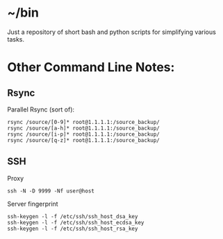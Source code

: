~/bin
=====

Just a repository of short bash and python scripts for simplifying various tasks.



Other Command Line Notes:
========================

Rsync
-----

Parallel Rsync (sort of):

    rsync /source/[0-9]* root@1.1.1.1:/source_backup/
    rsync /source/[a-h]* root@1.1.1.1:/source_backup/
    rsync /source/[i-p]* root@1.1.1.1:/source_backup/
    rsync /source/[q-z]* root@1.1.1.1:/source_backup/


SSH
---

Proxy

    ssh -N -D 9999 -Nf user@host

Server fingerprint

    ssh-keygen -l -f /etc/ssh/ssh_host_dsa_key
    ssh-keygen -l -f /etc/ssh/ssh_host_ecdsa_key
    ssh-keygen -l -f /etc/ssh/ssh_host_rsa_key


